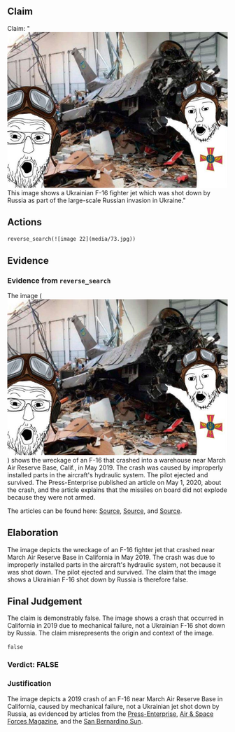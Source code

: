 ## Claim
Claim: "![image 22](media/73.jpg) This image shows a Ukrainian F-16 fighter jet which was shot down by Russia as part of the large-scale Russian invasion in Ukraine."

## Actions
```
reverse_search(![image 22](media/73.jpg))
```

## Evidence
### Evidence from `reverse_search`
The image (![image 22](media/73.jpg)) shows the wreckage of an F-16 that crashed into a warehouse near March Air Reserve Base, Calif., in May 2019. The crash was caused by improperly installed parts in the aircraft's hydraulic system. The pilot ejected and survived. The Press-Enterprise published an article on May 1, 2020, about the crash, and the article explains that the missiles on board did not explode because they were not armed.

The articles can be found here: [Source](https://www.pressenterprise.com/2020/05/01/heres-why-the-missiles-on-the-crashed-f-16-near-march-air-reserve-base-did-not-explode/), [Source](https://www.airandspaceforces.com/improperly-installed-parts-caused-f-16-to-crash-into-warehouse-in-may-2019/), and [Source](https://www.sbsun.com/2020/04/23/hydraulic-failure-caused-f-16-to-crash-near-march-base-last-year-air-force-says/).


## Elaboration
The image depicts the wreckage of an F-16 fighter jet that crashed near March Air Reserve Base in California in May 2019. The crash was due to improperly installed parts in the aircraft's hydraulic system, not because it was shot down. The pilot ejected and survived. The claim that the image shows a Ukrainian F-16 shot down by Russia is therefore false.


## Final Judgement
The claim is demonstrably false. The image shows a crash that occurred in California in 2019 due to mechanical failure, not a Ukrainian F-16 shot down by Russia. The claim misrepresents the origin and context of the image.

`false`

### Verdict: FALSE

### Justification
The image depicts a 2019 crash of an F-16 near March Air Reserve Base in California, caused by mechanical failure, not a Ukrainian jet shot down by Russia, as evidenced by articles from the [Press-Enterprise](https://www.pressenterprise.com/2020/05/01/heres-why-the-missiles-on-the-crashed-f-16-near-march-air-reserve-base-did-not-explode/), [Air & Space Forces Magazine](https://www.airandspaceforces.com/improperly-installed-parts-caused-f-16-to-crash-into-warehouse-in-may-2019/), and the [San Bernardino Sun](https://www.sbsun.com/2020/04/23/hydraulic-failure-caused-f-16-to-crash-near-march-base-last-year-air-force-says/).

